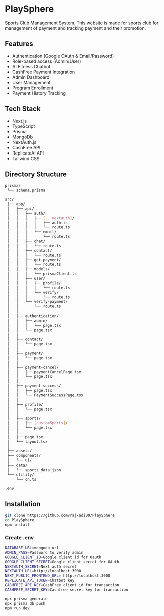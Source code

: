 # PlaySphere
Sports Club Management System. This website is made for sports club for management of payment and tracking payment and their promotion.
## Features
- Authentication (Google OAuth & Email/Password)
- Role-based access (Admin/User) 
- AI Fitness Chatbot
- CashFree Payment Integration
- Admin Dashboard
- User Management
- Program Enrollment
- Payment History Tracking

## Tech Stack
- Next.js
- TypeScript
- Prisma
- MongoDb
- NextAuth.js
- CashFree API
- ReplicateAI API
- Tailwind CSS

## Directory Structure

```bash
prisma/
 └── schema.prisma

src/
 ├── app/
 │   ├── api/
 │   │   ├── auth/
 │   │   │   ├── [...nextauth]/
 │   │   │   │   ├── auth.ts
 │   │   │   │   └── route.ts
 │   │   │   └── email/
 │   │   │       └── route.ts
 │   │   ├── chat/
 │   │   │   └── route.ts
 │   │   ├── contact/
 │   │   │   └── route.ts
 │   │   ├── get-payment/
 │   │   │   └── route.ts
 │   │   ├── models/
 │   │   │   └── prismaClient.ts
 │   │   ├── user/
 │   │   │   ├── profile/
 │   │   │   │   └── route.ts
 │   │   │   └── verify/
 │   │   │       └── route.ts
 │   │   └── verify-payment/
 │   │       └── route.ts
 │   │
 │   ├── authentication/
 │   │   ├── admin/
 │   │   │   └── page.tsx
 │   │   └── page.tsx
 │   │
 │   ├── contact/
 │   │   └── page.tsx
 │   │
 │   ├── payment/
 │   │   └── page.tsx
 │   │
 │   ├── payment-cancel/
 │   │   ├── paymentCancelPage.tsx
 │   │   └── page.tsx
 │   │
 │   ├── payment-success/
 │   │   ├── page.tsx
 │   │   └── PaymentSuccessPage.tsx
 │   │
 │   ├── profile/
 │   │   └── page.tsx
 │   │
 │   ├── sports/
 │   │   ├── [customSports]/
 │   │   └── page.tsx
 │   │
 │   ├── page.tsx
 │   └── layout.tsx
 │
 ├── assets/
 ├── components/
 │   └── ui/
 ├── data/
 │   └── sports_data.json
 └── utility/
     └── cn.ts

.env
```
## Installation
```bash
git clone https://github.com/raj-adi00/PlaySphere
cd PlaySphere
npm install
```
### Create .env
```bash
DATABASE_URL=mongodb url
ADMIN_PASS=Password to verify admin
GOOGLE_CLIENT_ID=Google client id for Oauth
GOOGLE_CLIENT_SECRET=Google client secret for OAuth
NEXTAUTH_SECRET=Next auth secret
NEXTAUTH_URL=http://localhost:3000
NEXT_PUBLIC_FRONTEND_URL= http://localhost:3000
REPLICATE_API_TOKEN=Chatbot key
CASHFREE_API_KEY=CashFree client id for transaction
CASHFREE_SECRET_KEY=Cashfree secret key for transaction
```
```bash
npx prisma generate
npx prisma db push
npm run dev
```
